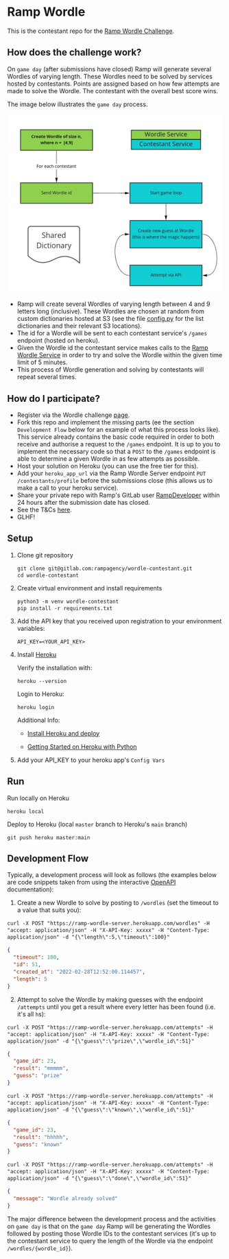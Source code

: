 # Ramp Wordle

This is the contestant repo for the [Ramp Wordle Challenge](https://content.rampgrowth.com/wordle-challenge).

## How does the challenge work?

On `game day` (after submissions have closed) Ramp will generate several Wordles of varying length. These Wordles need to be solved by services hosted by
contestants. Points are assigned based on how few attempts are made to solve the Wordle. The contestant with the overall best score wins.

The image below illustrates the `game day` process.

<img src="wordle_challenge.jpg" width="600"  alt="Wordle Contestant Flow"/>

* Ramp will create several Wordles of varying length between 4 and 9 letters long (inclusive). These Wordles are chosen at random from custom dictionaries
  hosted at S3 (see the file [config.py](/wordle_contestant/config.py) for the list dictionaries and their relevant S3 locations).
* The id for a Wordle will be sent to each contestant service's `/games` endpoint (hosted on heroku).
* Given the Wordle id the contestant service makes calls to the [Ramp Wordle Service](https://ramp-wordle-server.herokuapp.com/) in order to try and solve the
  Wordle within the given time limit of 5 minutes.
* This process of Wordle generation and solving by contestants will repeat several times.

## How do I participate?

* Register via the Wordle challenge [page](https://content.rampgrowth.com/wordle-challenge).
* Fork this repo and implement the missing parts (ee the section `Development Flow` below for an example of what this process looks like). This service already
  contains the basic code required in order to both receive and authorise a request to the `/games` endpoint. It is up to you to implement the necessary code so
  that a `POST` to the `/games` endpoint is able to determine a given Wordle in as few attempts as possible.
* Host your solution on Heroku (you can use the free tier for this).
* Add your `heroku_app_url` via the Ramp Wordle Server endpoint `PUT /contestants/profile` before the submissions close (this allows us to make a call to your
  heroku service).
* Share your private repo with Ramp's GitLab user [RampDeveloper](https://gitlab.com/RampDeveloper) within 24 hours after the submission date has closed.
* See the T&Cs [here](https://content.rampgrowth.com/wordle-challenge/terms-and-conditions).
* GLHF!

## Setup

1. Clone git repository
    ```shell
    git clone git@gitlab.com:rampagency/wordle-contestant.git
    cd wordle-contestant
    ```

1. Create virtual environment and install requirements
    ```shell
    python3 -m venv wordle-contestant
    pip install -r requirements.txt
    ```

1. Add the API key that you received upon registration to your environment variables:
    ```shell
    API_KEY=<YOUR_API_KEY>
    ```

1. Install [Heroku](https://devcenter.heroku.com/articles/heroku-cli#download-and-install)

   Verify the installation with:
   ```shell
   heroku --version
   ```

   Login to Heroku:
   ```shell
   heroku login
   ```

   Additional Info:
    - [Install Heroku and deploy](https://devcenter.heroku.com/articles/git)

    - [Getting Started on Heroku with Python](https://devcenter.heroku.com/articles/getting-started-with-python#set-up)

1. Add your API_KEY to your heroku app's `Config Vars`

## Run

Run locally on Heroku

```shell
heroku local
```

Deploy to Heroku (local `master` branch to Heroku's `main` branch)

```shell
git push heroku master:main
```

## Development Flow

Typically, a development process will look as follows (the examples below are code snippets taken from using the interactive [OpenAPI](https://ramp-wordle-server.herokuapp.com/) documentation):

1. Create a new Wordle to solve by posting to `/wordles` (set the timeout to a value that suits you):

```shell
curl -X POST "https://ramp-wordle-server.herokuapp.com/wordles" -H "accept: application/json" -H "X-API-Key: xxxxx" -H "Content-Type: application/json" -d "{\"length\":5,\"timeout\":100}"
```
```json
{
  "timeout": 100,
  "id": 51,
  "created_at": "2022-02-28T12:52:00.114457",
  "length": 5
}
```

2. Attempt to solve the Wordle by making guesses with the endpoint `/attempts` until you get a result where every letter has been found (i.e. it's all `h`s):
```shell
curl -X POST "https://ramp-wordle-server.herokuapp.com/attempts" -H "accept: application/json" -H "X-API-Key: xxxxx" -H "Content-Type: application/json" -d "{\"guess\":\"prize\",\"wordle_id\":51}"
```
```json
{
  "game_id": 23,
  "result": "mmmmm",
  "guess": "prize"
}
```
```shell
curl -X POST "https://ramp-wordle-server.herokuapp.com/attempts" -H "accept: application/json" -H "X-API-Key: xxxxx" -H "Content-Type: application/json" -d "{\"guess\":\"known\",\"wordle_id\":51}"
```
```json
{
  "game_id": 23,
  "result": "hhhhh",
  "guess": "known"
}
```
```shell
curl -X POST "https://ramp-wordle-server.herokuapp.com/attempts" -H "accept: application/json" -H "X-API-Key: xxxxx" -H "Content-Type: application/json" -d "{\"guess\":\"done\",\"wordle_id\":51}"
```
```json
{
  "message": "Wordle already solved"
}
```

The major difference between the development process and the activities on `game day` is that on the `game day` Ramp will be generating the Wordles followed by posting those Wordle IDs to the contestant services (it's up to the contestant service to query the length of the Wordle via the endpoint `/wordles/{wordle_id}`).
